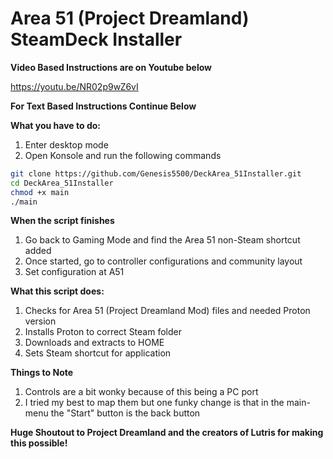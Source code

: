 **Area 51 (Project Dreamland) SteamDeck Installer**
==============

**Video Based Instructions are on Youtube below**

https://youtu.be/NR02p9wZ6vI

**For Text Based Instructions Continue Below**

**What you have to do:**
1. Enter desktop mode
2. Open Konsole and run the following commands

```bash
git clone https://github.com/Genesis5500/DeckArea_51Installer.git
cd DeckArea_51Installer
chmod +x main
./main
```


**When the script finishes**
1. Go back to Gaming Mode and find the Area 51 non-Steam shortcut added
2. Once started, go to controller configurations and community layout
3. Set configuration at A51

**What this script does:**
1. Checks for Area 51 (Project Dreamland Mod) files and needed Proton version
2. Installs Proton to correct Steam folder
3. Downloads and extracts to HOME
4. Sets Steam shortcut for application

**Things to Note**
1. Controls are a bit wonky because of this being a PC port
2. I tried my best to map them but one funky change is that in the main-menu the "Start" button is the back button

**Huge Shoutout to Project Dreamland and the creators of Lutris for making this possible!**
